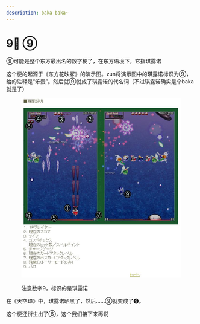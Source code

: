```yaml
---
description: baka baka~
---
```


# 9⃣ ⑨

⑨可能是整个东方最出名的数字梗了，在东方语境下，它指琪露诺

这个梗的起源于《东方花映冢》的演示图。zun将演示图中的琪露诺标识为⑨，给的注释是“笨蛋”。然后就⑨就成了琪露诺的代名词（不过琪露诺确实是个baka就是了）

<figure><img src="../.gitbook/assets/image.png" alt=""><figcaption><p>注意数字9，标识的是琪露诺</p></figcaption></figure>

在《天空璋》中，琪露诺晒黑了，然后……⑨就变成了❾。

这个梗还衍生出了⑥，这个我们接下来再说
